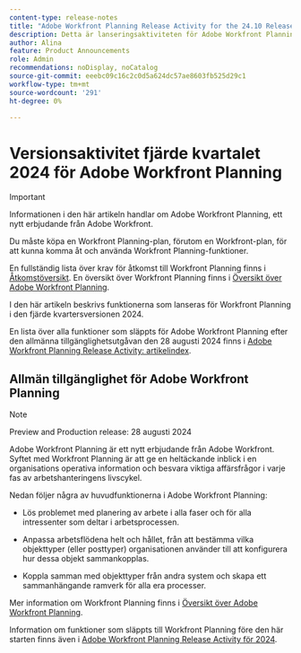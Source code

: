 ```yaml
---
content-type: release-notes
title: "Adobe Workfront Planning Release Activity for the 24.10 Release"
description: Detta är lanseringsaktiviteten för Adobe Workfront Planning-produkten för fjärde kvartalet 2024.
author: Alina
feature: Product Announcements
role: Admin
recommendations: noDisplay, noCatalog
source-git-commit: eeebc09c16c2c0d5a624dc57ae8603fb525d29c1
workflow-type: tm+mt
source-wordcount: '291'
ht-degree: 0%

---
```



# Versionsaktivitet fjärde kvartalet 2024 för Adobe Workfront Planning

<!--remove this important intro after the 25.1 release-->

>[!IMPORTANT]
>
>Informationen i den här artikeln handlar om Adobe Workfront Planning, ett nytt erbjudande från Adobe Workfront.
>
>Du måste köpa en Workfront Planning-plan, förutom en Workfront-plan, för att kunna komma åt och använda Workfront Planning-funktioner.
>
>En fullständig lista över krav för åtkomst till Workfront Planning finns i [Åtkomstöversikt](/help/quicksilver/planning/access/access-overview.md).
>En översikt över Workfront Planning finns i [Översikt över Adobe Workfront Planning](/help/quicksilver/planning/general/planning-overview.md).
>

I den här artikeln beskrivs funktionerna som lanseras för Workfront Planning i den fjärde kvartersversionen 2024.

<!--keep the sentence below for all future quarterly release pages-->
<!--remove the general activity mention after fourth quarter 2024 is released-->

En lista över alla funktioner som släppts för Adobe Workfront Planning efter den allmänna tillgänglighetsutgåvan den 28 augusti 2024 finns i [Adobe Workfront Planning Release Activity: artikelindex](/help/quicksilver/product-announcements/product-releases/planning-release-activity/planning-release-activity-article-index.md).

## Allmän tillgänglighet för Adobe Workfront Planning

>[!NOTE]
>
>Preview and Production release: 28 augusti 2024

Adobe Workfront Planning är ett nytt erbjudande från Adobe Workfront. Syftet med Workfront Planning är att ge en heltäckande inblick i en organisations operativa information och besvara viktiga affärsfrågor i varje fas av arbetshanteringens livscykel.

Nedan följer några av huvudfunktionerna i Adobe Workfront Planning:

* Lös problemet med planering av arbete i alla faser och för alla intressenter som deltar i arbetsprocessen.

* Anpassa arbetsflödena helt och hållet, från att bestämma vilka objekttyper (eller posttyper) organisationen använder till att konfigurera hur dessa objekt sammankopplas.

* Koppla samman med objekttyper från andra system och skapa ett sammanhängande ramverk för alla era processer.

Mer information om Workfront Planning finns i [Översikt över Adobe Workfront Planning](/help/quicksilver/planning/general/planning-overview.md).

Information om funktioner som släppts till Workfront Planning före den här starten finns även i [Adobe Workfront Planning Release Activity för 2024](/help/quicksilver/planning/general/release-activity.md).
